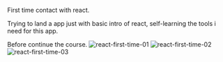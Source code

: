 First time contact with react.

Trying to land a app just with basic intro of react,
self-learning the tools i need for this app.

Before continue the course.
![react-first-time-01](https://user-images.githubusercontent.com/92688864/162404611-ed4e9567-f374-4222-9364-f64eddebf1e7.gif)
![react-first-time-02](https://user-images.githubusercontent.com/92688864/162404655-1ca03956-0ecd-4dd7-8918-2a10e5ebd283.gif)
![react-first-time-03](https://user-images.githubusercontent.com/92688864/162404678-a3a60385-57f6-4dd0-a7c7-02b7e68d9ffc.gif)

